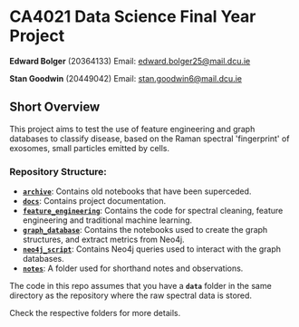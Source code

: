 # CA4021 Data Science Final Year Project

**Edward Bolger** (20364133) Email: [edward.bolger25@mail.dcu.ie](edward.bolger25@mail.dcu.ie)

**Stan Goodwin** (20449042) Email: [stan.goodwin6@mail.dcu.ie](stan.goodwin6@mail.dcu.ie)

## Short Overview

This project aims to test the use of feature engineering and graph databases to classify disease, based on the Raman spectral 'fingerprint' of exosomes, small particles emitted by cells.

### Repository Structure:

- [**`archive`**](./archive): Contains old notebooks that have been superceded.
- [**`docs`**](./docs): Contains project documentation.
- [**`feature_engineering`**](./feature_engineering): Contains the code for spectral cleaning, feature engineering and traditional machine learning.
- [**`graph_database`**](./graph_database): Contains the notebooks used to create the graph structures, and extract metrics from Neo4j.
- [**`neo4j_script`**](./neo4j_script): Contains Neo4j queries used to interact with the graph databases.
- [**`notes`**](./notes): A folder used for shorthand notes and observations.

The code in this repo assumes that you have a **`data`** folder in the same directory as the repository where the raw spectral data is stored.

Check the respective folders for more details.
